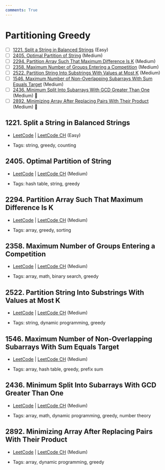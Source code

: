 ```yaml
---
comments: True
---
```


# Partitioning Greedy

- [ ] [1221. Split a String in Balanced Strings](https://leetcode.cn/problems/split-a-string-in-balanced-strings/) (Easy)
- [ ] [2405. Optimal Partition of String](https://leetcode.cn/problems/optimal-partition-of-string/) (Medium)
- [ ] [2294. Partition Array Such That Maximum Difference Is K](https://leetcode.cn/problems/partition-array-such-that-maximum-difference-is-k/) (Medium)
- [ ] [2358. Maximum Number of Groups Entering a Competition](https://leetcode.cn/problems/maximum-number-of-groups-entering-a-competition/) (Medium)
- [ ] [2522. Partition String Into Substrings With Values at Most K](https://leetcode.cn/problems/partition-string-into-substrings-with-values-at-most-k/) (Medium)
- [ ] [1546. Maximum Number of Non-Overlapping Subarrays With Sum Equals Target](https://leetcode.cn/problems/maximum-number-of-non-overlapping-subarrays-with-sum-equals-target/) (Medium)
- [ ] [2436. Minimum Split Into Subarrays With GCD Greater Than One](https://leetcode.cn/problems/minimum-split-into-subarrays-with-gcd-greater-than-one/) (Medium) 👑
- [ ] [2892. Minimizing Array After Replacing Pairs With Their Product](https://leetcode.cn/problems/minimizing-array-after-replacing-pairs-with-their-product/) (Medium) 👑

## 1221. Split a String in Balanced Strings

-   [LeetCode](https://leetcode.com/problems/split-a-string-in-balanced-strings/) | [LeetCode CH](https://leetcode.cn/problems/split-a-string-in-balanced-strings/) (Easy)

-   Tags: string, greedy, counting

## 2405. Optimal Partition of String

-   [LeetCode](https://leetcode.com/problems/optimal-partition-of-string/) | [LeetCode CH](https://leetcode.cn/problems/optimal-partition-of-string/) (Medium)

-   Tags: hash table, string, greedy

## 2294. Partition Array Such That Maximum Difference Is K

-   [LeetCode](https://leetcode.com/problems/partition-array-such-that-maximum-difference-is-k/) | [LeetCode CH](https://leetcode.cn/problems/partition-array-such-that-maximum-difference-is-k/) (Medium)

-   Tags: array, greedy, sorting

## 2358. Maximum Number of Groups Entering a Competition

-   [LeetCode](https://leetcode.com/problems/maximum-number-of-groups-entering-a-competition/) | [LeetCode CH](https://leetcode.cn/problems/maximum-number-of-groups-entering-a-competition/) (Medium)

-   Tags: array, math, binary search, greedy

## 2522. Partition String Into Substrings With Values at Most K

-   [LeetCode](https://leetcode.com/problems/partition-string-into-substrings-with-values-at-most-k/) | [LeetCode CH](https://leetcode.cn/problems/partition-string-into-substrings-with-values-at-most-k/) (Medium)

-   Tags: string, dynamic programming, greedy

## 1546. Maximum Number of Non-Overlapping Subarrays With Sum Equals Target

-   [LeetCode](https://leetcode.com/problems/maximum-number-of-non-overlapping-subarrays-with-sum-equals-target/) | [LeetCode CH](https://leetcode.cn/problems/maximum-number-of-non-overlapping-subarrays-with-sum-equals-target/) (Medium)

-   Tags: array, hash table, greedy, prefix sum

## 2436. Minimum Split Into Subarrays With GCD Greater Than One

-   [LeetCode](https://leetcode.com/problems/minimum-split-into-subarrays-with-gcd-greater-than-one/) | [LeetCode CH](https://leetcode.cn/problems/minimum-split-into-subarrays-with-gcd-greater-than-one/) (Medium)

-   Tags: array, math, dynamic programming, greedy, number theory

## 2892. Minimizing Array After Replacing Pairs With Their Product

-   [LeetCode](https://leetcode.com/problems/minimizing-array-after-replacing-pairs-with-their-product/) | [LeetCode CH](https://leetcode.cn/problems/minimizing-array-after-replacing-pairs-with-their-product/) (Medium)

-   Tags: array, dynamic programming, greedy
